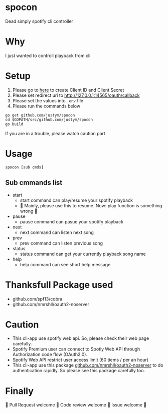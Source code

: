 # spocon
Dead simply spotify cli controller

# Why 
I just wanted to controll playback from cli

# Setup 
1. Please go to [here](https://developer.spotify.com/dashboard/) to create Client ID and Client Secret 
2. Please set redirect uri to http://127.0.0.1:14565/oauth/callback 
2. Please set the values into ``` .env ``` file
3. Please run the commands below

```
go get github.com/justym/spocon
cd $GOPATH/src/github.com/justym/spocon
go build
```
If you are in a trouble, please watch caution part

# Usage
```
spocon [sub cmds]
```

## Sub cmmands list

- start
  - start command can play/resume your spotify playback
  - :construction: Mainly, please use this to resume. Now: play function is something wrong :construction:
- pause
  - pause command can pasue your spotify playback
- next
  - next command can listen next song
- prev
  - prev command can listen previous song
- status 
  - status command can get your currently playback song name
- help
  - help command can see short help message 

# Thanksfull Package used 
- github.com/spf13/cobra
- github.com/nmrshll/oauth2-noserver

# Caution
- This cli-app use spotify web api. So, please check their web page carefully.
- Spotify Premium user can connect to Spotiy Web API through Authorization code flow (OAuth2.0).
- Spotify Web API restrict user access limit (60 tiems / per an hour) 
- This cli-app use this package [github.com/nmrshll/oauth2-noserver](https://github.com/nmrshll/oauth2-noserver) to do authentication rapidly. So please see this package carefully too.

# Finally
:dizzy: Pull Request welcome :dizzy:
Code review welcome :dizzy:
Issue welcome :dizzy:
